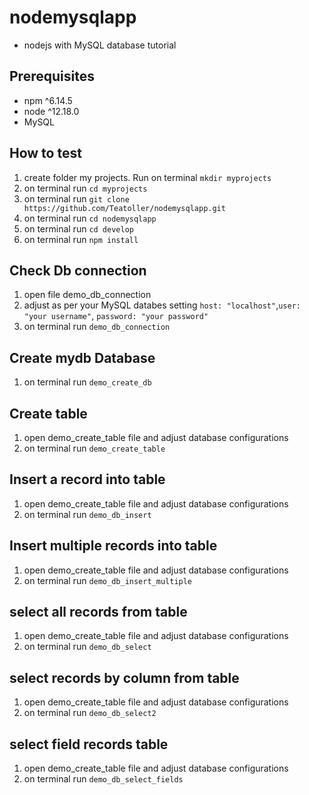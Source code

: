 # nodemysqlapp

- nodejs with MySQL database tutorial

## Prerequisites

- npm ^6.14.5
- node ^12.18.0
- MySQL

## How to test

1. create folder my projects. Run on terminal `mkdir myprojects`
2. on terminal run `cd myprojects`
3. on terminal run `git clone https://github.com/Teatoller/nodemysqlapp.git`
4. on terminal run `cd nodemysqlapp`
5. on terminal run `cd develop`
6. on terminal run `npm install`

## Check Db connection

1. open file demo_db_connection
2. adjust as per your MySQL databes setting `host: "localhost"`,`user: "your username"`, `password: "your password"`
3. on terminal run `demo_db_connection`

## Create mydb Database

1. on terminal run `demo_create_db`

## Create table

1. open demo_create_table file and adjust database configurations
2. on terminal run `demo_create_table`

## Insert a record into table

1. open demo_create_table file and adjust database configurations
2. on terminal run `demo_db_insert`

## Insert multiple records into table

1. open demo_create_table file and adjust database configurations
2. on terminal run `demo_db_insert_multiple`

## select all records from table

1. open demo_create_table file and adjust database configurations
2. on terminal run `demo_db_select`

## select records by column from table

1. open demo_create_table file and adjust database configurations
2. on terminal run `demo_db_select2`

## select field records table

1. open demo_create_table file and adjust database configurations
2. on terminal run `demo_db_select_fields`